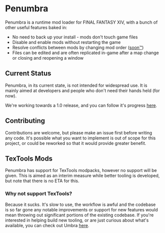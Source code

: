# Penumbra

Penumbra is a runtime mod loader for FINAL FANTASY XIV, with a bunch of other useful features baked in:

* No need to back up your install - mods don't touch game files
* Disable and enable mods without restarting the game
* Resolve conflicts between mods by changing mod order ([soon™](https://github.com/xivdev/Penumbra/issues/2))
* Files can be edited and are often replicated in-game after a map change or closing and reopening a window

## Current Status
Penumbra, in its current state, is not intended for widespread use. It is mainly aimed at developers and people who don't need their hands held (for now).

We're working towards a 1.0 release, and you can follow it's progress [here](https://github.com/xivdev/Penumbra/projects/1).

## Contributing
Contributions are welcome, but please make an issue first before writing any code. It's possible what you want to implement is out of scope for this project, or could be reworked so that it would provide greater benefit.

## TexTools Mods
Penumbra has support for TexTools modpacks, however no support will be given. This is aimed as an interim measure while better tooling is developed, but note that there is no ETA for this.

### Why not support TexTools?

Because it sucks. It's slow to use, the workflow is awful and the codebase is so far gone any notable improvements or support for new features would mean throwing out significant portions of the existing codebase. If you're interested in helping build new tooling, or are just curious about what's available, you can check out Umbra [here](https://github.com/NotAdam/Lumina/tree/master/src/Umbra).

